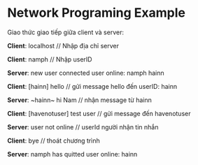 # Network Programing Example

Giao thức giao tiếp giữa client và server:

**Client**: localhost			// Nhập địa chỉ server

**Client**: namph 				// Nhập userID

**Server**: new user connected
user online: 
 	namph
	hainn

**Client**: [hainn] hello  			// gửi message hello đến userID: hainn

**Server**: ~hainn~ hi Nam		// nhận message từ hainn

**Client**: [havenotuser] test user 	// gửi message đến havenotuser

**Server**: user not online		// userId người nhận tin nhắn

**Client**: bye				 // thoát chương trình

**Server**: namph has quitted
	user online:
	hainn

